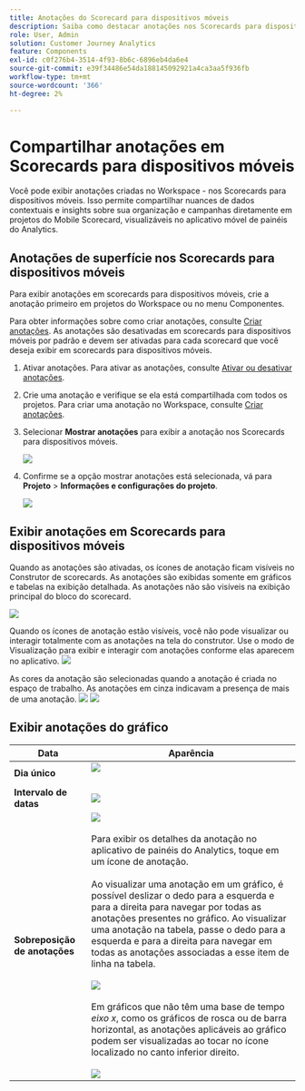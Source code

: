 ```yaml
---
title: Anotações do Scorecard para dispositivos móveis
description: Saiba como destacar anotações nos Scorecards para dispositivos móveis.
role: User, Admin
solution: Customer Journey Analytics
feature: Components
exl-id: c0f276b4-3514-4f93-8b6c-6896eb4da6e4
source-git-commit: e39f34486e54da188145092921a4ca3aa5f936fb
workflow-type: tm+mt
source-wordcount: '366'
ht-degree: 2%

---
```



# Compartilhar anotações em Scorecards para dispositivos móveis

Você pode exibir anotações criadas no Workspace - nos Scorecards para dispositivos móveis. Isso permite compartilhar nuances de dados contextuais e insights sobre sua organização e campanhas diretamente em projetos do Mobile Scorecard, visualizáveis no aplicativo móvel de painéis do Analytics.

## Anotações de superfície nos Scorecards para dispositivos móveis

Para exibir anotações em scorecards para dispositivos móveis, crie a anotação primeiro em projetos do Workspace ou no menu Componentes.

Para obter informações sobre como criar anotações, consulte [Criar anotações](create-annotations.md). As anotações são desativadas em scorecards para dispositivos móveis por padrão e devem ser ativadas para cada scorecard que você deseja exibir em scorecards para dispositivos móveis.

1. Ativar anotações. Para ativar as anotações, consulte [Ativar ou desativar anotações](overview.md#annotations-on-off).

1. Crie uma anotação e verifique se ela está compartilhada com todos os projetos. Para criar uma anotação no Workspace, consulte [Criar anotações](create-annotations.md).

1. Selecionar **Mostrar anotações** para exibir a anotação nos Scorecards para dispositivos móveis.

   ![](assets/show-annotations.png)

1. Confirme se a opção mostrar anotações está selecionada, vá para **Projeto** > **Informações e configurações do projeto**.

   ![](assets/project-info-settings.png)

## Exibir anotações em Scorecards para dispositivos móveis

Quando as anotações são ativadas, os ícones de anotação ficam visíveis no Construtor de scorecards. As anotações são exibidas somente em gráficos e tabelas na exibição detalhada. As anotações não são visíveis na exibição principal do bloco do scorecard.

![](assets/view-annotations.png)

Quando os ícones de anotação estão visíveis, você não pode visualizar ou interagir totalmente com as anotações na tela do construtor. Use o modo de Visualização para exibir e interagir com anotações conforme elas aparecem no aplicativo. ![](assets/preview-icon.png)

As cores da anotação são selecionadas quando a anotação é criada no espaço de trabalho. As anotações em cinza indicavam a presença de mais de uma anotação. ![](assets/gray-annotations1.png) ![](assets/gray-annotations2.png)

## Exibir anotações do gráfico

| Data | Aparência |
| --- | --- |
| **Dia único** | ![](assets/single-day-mobile-annotations.png)<br></br> |
| **Intervalo de datas** | ![](assets/date-range.png) |
| **Sobreposição de anotações** | ![](assets/overlapping-annotations.png)<br></br>Para exibir os detalhes da anotação no aplicativo de painéis do Analytics, toque em um ícone de anotação. <br></br>Ao visualizar uma anotação em um gráfico, é possível deslizar o dedo para a esquerda e para a direita para navegar por todas as anotações presentes no gráfico. Ao visualizar uma anotação na tabela, passe o dedo para a esquerda e para a direita para navegar em todas as anotações associadas a esse item de linha na tabela. <br></br>![](assets/swipe-multiple-annotations.png) <br></br>Em gráficos que não têm uma base de tempo *eixo x*, como os gráficos de rosca ou de barra horizontal, as anotações aplicáveis ao gráfico podem ser visualizadas ao tocar no ícone localizado no canto inferior direito.<br></br> ![](assets/charts-without-timebase.png) |
